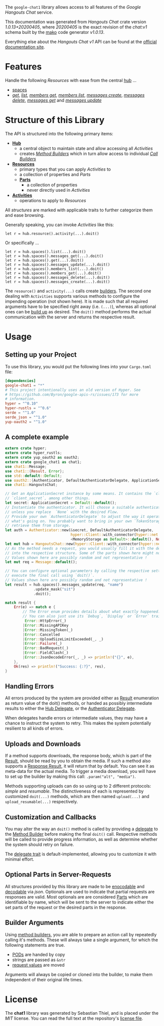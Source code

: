 <!---
DO NOT EDIT !
This file was generated automatically from 'src/mako/api/README.md.mako'
DO NOT EDIT !
-->
The `google-chat1` library allows access to all features of the *Google Hangouts Chat* service.

This documentation was generated from *Hangouts Chat* crate version *1.0.13+20200405*, where *20200405* is the exact revision of the *chat:v1* schema built by the [mako](http://www.makotemplates.org/) code generator *v1.0.13*.

Everything else about the *Hangouts Chat* *v1* API can be found at the
[official documentation site](https://developers.google.com/hangouts/chat).
# Features

Handle the following *Resources* with ease from the central [hub](https://docs.rs/google-chat1/1.0.13+20200405/google_chat1/struct.HangoutsChat.html) ... 

* [spaces](https://docs.rs/google-chat1/1.0.13+20200405/google_chat1/struct.Space.html)
 * [*get*](https://docs.rs/google-chat1/1.0.13+20200405/google_chat1/struct.SpaceGetCall.html), [*list*](https://docs.rs/google-chat1/1.0.13+20200405/google_chat1/struct.SpaceListCall.html), [*members get*](https://docs.rs/google-chat1/1.0.13+20200405/google_chat1/struct.SpaceMemberGetCall.html), [*members list*](https://docs.rs/google-chat1/1.0.13+20200405/google_chat1/struct.SpaceMemberListCall.html), [*messages create*](https://docs.rs/google-chat1/1.0.13+20200405/google_chat1/struct.SpaceMessageCreateCall.html), [*messages delete*](https://docs.rs/google-chat1/1.0.13+20200405/google_chat1/struct.SpaceMessageDeleteCall.html), [*messages get*](https://docs.rs/google-chat1/1.0.13+20200405/google_chat1/struct.SpaceMessageGetCall.html) and [*messages update*](https://docs.rs/google-chat1/1.0.13+20200405/google_chat1/struct.SpaceMessageUpdateCall.html)




# Structure of this Library

The API is structured into the following primary items:

* **[Hub](https://docs.rs/google-chat1/1.0.13+20200405/google_chat1/struct.HangoutsChat.html)**
    * a central object to maintain state and allow accessing all *Activities*
    * creates [*Method Builders*](https://docs.rs/google-chat1/1.0.13+20200405/google_chat1/trait.MethodsBuilder.html) which in turn
      allow access to individual [*Call Builders*](https://docs.rs/google-chat1/1.0.13+20200405/google_chat1/trait.CallBuilder.html)
* **[Resources](https://docs.rs/google-chat1/1.0.13+20200405/google_chat1/trait.Resource.html)**
    * primary types that you can apply *Activities* to
    * a collection of properties and *Parts*
    * **[Parts](https://docs.rs/google-chat1/1.0.13+20200405/google_chat1/trait.Part.html)**
        * a collection of properties
        * never directly used in *Activities*
* **[Activities](https://docs.rs/google-chat1/1.0.13+20200405/google_chat1/trait.CallBuilder.html)**
    * operations to apply to *Resources*

All *structures* are marked with applicable traits to further categorize them and ease browsing.

Generally speaking, you can invoke *Activities* like this:

```Rust,ignore
let r = hub.resource().activity(...).doit()
```

Or specifically ...

```ignore
let r = hub.spaces().list(...).doit()
let r = hub.spaces().messages_get(...).doit()
let r = hub.spaces().get(...).doit()
let r = hub.spaces().messages_update(...).doit()
let r = hub.spaces().members_list(...).doit()
let r = hub.spaces().members_get(...).doit()
let r = hub.spaces().messages_delete(...).doit()
let r = hub.spaces().messages_create(...).doit()
```

The `resource()` and `activity(...)` calls create [builders][builder-pattern]. The second one dealing with `Activities` 
supports various methods to configure the impending operation (not shown here). It is made such that all required arguments have to be 
specified right away (i.e. `(...)`), whereas all optional ones can be [build up][builder-pattern] as desired.
The `doit()` method performs the actual communication with the server and returns the respective result.

# Usage

## Setting up your Project

To use this library, you would put the following lines into your `Cargo.toml` file:

```toml
[dependencies]
google-chat1 = "*"
# This project intentionally uses an old version of Hyper. See
# https://github.com/Byron/google-apis-rs/issues/173 for more
# information.
hyper = "^0.10"
hyper-rustls = "^0.6"
serde = "^1.0"
serde_json = "^1.0"
yup-oauth2 = "^1.0"
```

## A complete example

```Rust
extern crate hyper;
extern crate hyper_rustls;
extern crate yup_oauth2 as oauth2;
extern crate google_chat1 as chat1;
use chat1::Message;
use chat1::{Result, Error};
use std::default::Default;
use oauth2::{Authenticator, DefaultAuthenticatorDelegate, ApplicationSecret, MemoryStorage};
use chat1::HangoutsChat;

// Get an ApplicationSecret instance by some means. It contains the `client_id` and 
// `client_secret`, among other things.
let secret: ApplicationSecret = Default::default();
// Instantiate the authenticator. It will choose a suitable authentication flow for you, 
// unless you replace  `None` with the desired Flow.
// Provide your own `AuthenticatorDelegate` to adjust the way it operates and get feedback about 
// what's going on. You probably want to bring in your own `TokenStorage` to persist tokens and
// retrieve them from storage.
let auth = Authenticator::new(&secret, DefaultAuthenticatorDelegate,
                              hyper::Client::with_connector(hyper::net::HttpsConnector::new(hyper_rustls::TlsClient::new())),
                              <MemoryStorage as Default>::default(), None);
let mut hub = HangoutsChat::new(hyper::Client::with_connector(hyper::net::HttpsConnector::new(hyper_rustls::TlsClient::new())), auth);
// As the method needs a request, you would usually fill it with the desired information
// into the respective structure. Some of the parts shown here might not be applicable !
// Values shown here are possibly random and not representative !
let mut req = Message::default();

// You can configure optional parameters by calling the respective setters at will, and
// execute the final call using `doit()`.
// Values shown here are possibly random and not representative !
let result = hub.spaces().messages_update(req, "name")
             .update_mask("sit")
             .doit();

match result {
    Err(e) => match e {
        // The Error enum provides details about what exactly happened.
        // You can also just use its `Debug`, `Display` or `Error` traits
         Error::HttpError(_)
        |Error::MissingAPIKey
        |Error::MissingToken(_)
        |Error::Cancelled
        |Error::UploadSizeLimitExceeded(_, _)
        |Error::Failure(_)
        |Error::BadRequest(_)
        |Error::FieldClash(_)
        |Error::JsonDecodeError(_, _) => println!("{}", e),
    },
    Ok(res) => println!("Success: {:?}", res),
}

```
## Handling Errors

All errors produced by the system are provided either as [Result](https://docs.rs/google-chat1/1.0.13+20200405/google_chat1/enum.Result.html) enumeration as return value of 
the doit() methods, or handed as possibly intermediate results to either the 
[Hub Delegate](https://docs.rs/google-chat1/1.0.13+20200405/google_chat1/trait.Delegate.html), or the [Authenticator Delegate](https://docs.rs/yup-oauth2/*/yup_oauth2/trait.AuthenticatorDelegate.html).

When delegates handle errors or intermediate values, they may have a chance to instruct the system to retry. This 
makes the system potentially resilient to all kinds of errors.

## Uploads and Downloads
If a method supports downloads, the response body, which is part of the [Result](https://docs.rs/google-chat1/1.0.13+20200405/google_chat1/enum.Result.html), should be
read by you to obtain the media.
If such a method also supports a [Response Result](https://docs.rs/google-chat1/1.0.13+20200405/google_chat1/trait.ResponseResult.html), it will return that by default.
You can see it as meta-data for the actual media. To trigger a media download, you will have to set up the builder by making
this call: `.param("alt", "media")`.

Methods supporting uploads can do so using up to 2 different protocols: 
*simple* and *resumable*. The distinctiveness of each is represented by customized 
`doit(...)` methods, which are then named `upload(...)` and `upload_resumable(...)` respectively.

## Customization and Callbacks

You may alter the way an `doit()` method is called by providing a [delegate](https://docs.rs/google-chat1/1.0.13+20200405/google_chat1/trait.Delegate.html) to the 
[Method Builder](https://docs.rs/google-chat1/1.0.13+20200405/google_chat1/trait.CallBuilder.html) before making the final `doit()` call. 
Respective methods will be called to provide progress information, as well as determine whether the system should 
retry on failure.

The [delegate trait](https://docs.rs/google-chat1/1.0.13+20200405/google_chat1/trait.Delegate.html) is default-implemented, allowing you to customize it with minimal effort.

## Optional Parts in Server-Requests

All structures provided by this library are made to be [enocodable](https://docs.rs/google-chat1/1.0.13+20200405/google_chat1/trait.RequestValue.html) and 
[decodable](https://docs.rs/google-chat1/1.0.13+20200405/google_chat1/trait.ResponseResult.html) via *json*. Optionals are used to indicate that partial requests are responses 
are valid.
Most optionals are are considered [Parts](https://docs.rs/google-chat1/1.0.13+20200405/google_chat1/trait.Part.html) which are identifiable by name, which will be sent to 
the server to indicate either the set parts of the request or the desired parts in the response.

## Builder Arguments

Using [method builders](https://docs.rs/google-chat1/1.0.13+20200405/google_chat1/trait.CallBuilder.html), you are able to prepare an action call by repeatedly calling it's methods.
These will always take a single argument, for which the following statements are true.

* [PODs][wiki-pod] are handed by copy
* strings are passed as `&str`
* [request values](https://docs.rs/google-chat1/1.0.13+20200405/google_chat1/trait.RequestValue.html) are moved

Arguments will always be copied or cloned into the builder, to make them independent of their original life times.

[wiki-pod]: http://en.wikipedia.org/wiki/Plain_old_data_structure
[builder-pattern]: http://en.wikipedia.org/wiki/Builder_pattern
[google-go-api]: https://github.com/google/google-api-go-client

# License
The **chat1** library was generated by Sebastian Thiel, and is placed 
under the *MIT* license.
You can read the full text at the repository's [license file][repo-license].

[repo-license]: https://github.com/Byron/google-apis-rsblob/master/LICENSE.md
